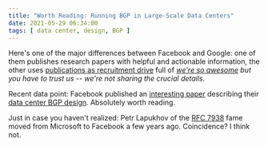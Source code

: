 ```yaml
---
title: "Worth Reading: Running BGP in Large-Scale Data Centers"
date: 2021-05-29 06:34:00
tags: [ data center, design, BGP ]
---
```

Here's one of the major differences between Facebook and Google: one of them publishes research papers with helpful and actionable information, the other uses [publications as recruitment drive](https://blog.ipspace.net/2018/03/before-commenting-on-someone-mentioning.html) full of *[we're so awesome](https://blog.ipspace.net/2012/05/openflow-google-brilliant-but-not.html) but you have to trust us -- we're not sharing the crucial details*.

Recent data point: Facebook published an [interesting paper](https://research.fb.com/wp-content/uploads/2021/03/Running-BGP-in-Data-Centers-at-Scale_final.pdf) describing their [data center BGP design](https://engineering.fb.com/2021/05/13/data-center-engineering/bgp/). Absolutely worth reading.

Just in case you haven't realized: Petr Lapukhov of the [RFC 7938](https://datatracker.ietf.org/doc/html/rfc7938) fame moved from Microsoft to Facebook a few years ago. Coincidence? I think not.
